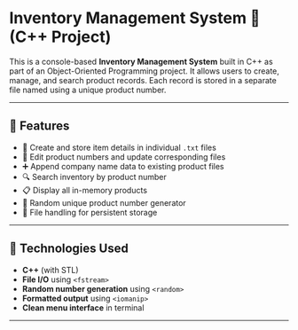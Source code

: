 # Inventory Management System 🧾 (C++ Project)

This is a console-based **Inventory Management System** built in C++ as part of an Object-Oriented Programming project. It allows users to create, manage, and search product records. Each record is stored in a separate file named using a unique product number.

---

## 🚀 Features

- 📄 Create and store item details in individual `.txt` files
- 🔁 Edit product numbers and update corresponding files
- ➕ Append company name data to existing product files
- 🔍 Search inventory by product number
- 📋 Display all in-memory products
- 🎲 Random unique product number generator
- 🧠 File handling for persistent storage

---

## 🧩 Technologies Used

- **C++** (with STL)
- **File I/O** using `<fstream>`
- **Random number generation** using `<random>`
- **Formatted output** using `<iomanip>`
- **Clean menu interface** in terminal

---


